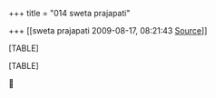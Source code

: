+++
title = "014 sweta prajapati"

+++
[[sweta prajapati	2009-08-17, 08:21:43 [Source](https://groups.google.com/g/bvparishat/c/ruXtKgw1wzs)]]



[TABLE]

[TABLE]



